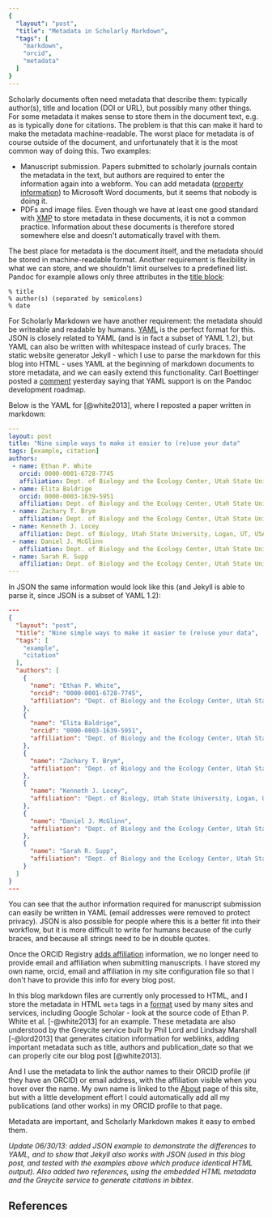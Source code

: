 ```yaml
---
{
  "layout": "post",
  "title": "Metadata in Scholarly Markdown",
  "tags": [
    "markdown",
    "orcid",
    "metadata"
  ]
}
---
```


Scholarly documents often need metadata that describe them: typically author(s), title and location (DOI or URL), but possibly many other things. For some metadata it makes sense to store them in the document text, e.g. as is typically done for citations. The problem is that this can make it hard to make the metadata machine-readable. The worst place for metadata is of course outside of the document, and unfortunately that it is the most common way of doing this. Two examples:

* Manuscript submission. Papers submitted to scholarly journals contain the metadata in the text, but authors are required to enter the information again into a webform. You can add metadata ([property information]) to Microsoft Word documents, but it seems that nobody is doing it.
* PDFs and image files. Even though we have at least one good standard with [XMP] to store metadata in these documents, it is not a common practice. Information about these documents is therefore stored somewhere else and doesn't automatically travel with them.

The best place for metadata is the document itself, and the metadata should be stored in machine-readable format. Another requirement is flexibility in what we can store, and we shouldn't limit ourselves to a predefined list. Pandoc for example allows only three attributes in the [title block]:

    % title
    % author(s) (separated by semicolons)
    % date

For Scholarly Markdown we have another requirement: the metadata should be writeable and readable by humans. [YAML] is the perfect format for this. JSON is closely related to YAML (and is in fact a subset of YAML 1.2), but YAML can also be written with whitespace instead of curly braces. The static website generator Jekyll - which I use to parse the markdown for this blog into HTML - uses YAML at the beginning of markdown documents to store metadata, and we can easily extend this functionality. Carl Boettinger posted a [comment] yesterday saying that YAML support is on the Pandoc development roadmap.

Below is the YAML for [@white2013], where I reposted a paper written in markdown:

```yaml
---
layout: post
title: "Nine simple ways to make it easier to (re)use your data"
tags: [example, citation]
authors:
 - name: Ethan P. White
   orcid: 0000-0001-6728-7745
   affiliation: Dept. of Biology and the Ecology Center, Utah State University, Logan, UT, USA, 84341
 - name: Elita Baldrige
   orcid: 0000-0003-1639-5951
   affiliation: Dept. of Biology and the Ecology Center, Utah State University, Logan, UT, USA, 84341
 - name: Zachary T. Brym
   affiliation: Dept. of Biology and the Ecology Center, Utah State University, Logan, UT, USA, 84341
 - name: Kenneth J. Locey
   affiliation: Dept. of Biology, Utah State University, Logan, UT, USA, 84341
 - name: Daniel J. McGlinn
   affiliation: Dept. of Biology and the Ecology Center, Utah State University, Logan, UT, USA, 84341
 - name: Sarah R. Supp
   affiliation: Dept. of Biology and the Ecology Center, Utah State University, Logan, UT, USA, 84341
---
```
    
In JSON the same information would look like this (and Jekyll is able to parse it, since JSON is a subset of YAML 1.2):

```json
---
{
  "layout": "post",
  "title": "Nine simple ways to make it easier to (re)use your data",
  "tags": [
    "example",
    "citation"
  ],
  "authors": [
    {
      "name": "Ethan P. White",
      "orcid": "0000-0001-6728-7745",
      "affiliation": "Dept. of Biology and the Ecology Center, Utah State University, Logan, UT, USA, 84341"
    },
    {
      "name": "Elita Baldrige",
      "orcid": "0000-0003-1639-5951",
      "affiliation": "Dept. of Biology and the Ecology Center, Utah State University, Logan, UT, USA, 84341"
    },
    {
      "name": "Zachary T. Brym",
      "affiliation": "Dept. of Biology and the Ecology Center, Utah State University, Logan, UT, USA, 84341"
    },
    {
      "name": "Kenneth J. Locey",
      "affiliation": "Dept. of Biology, Utah State University, Logan, UT, USA, 84341"
    },
    {
      "name": "Daniel J. McGlinn",
      "affiliation": "Dept. of Biology and the Ecology Center, Utah State University, Logan, UT, USA, 84341"
    },
    {
      "name": "Sarah R. Supp",
      "affiliation": "Dept. of Biology and the Ecology Center, Utah State University, Logan, UT, USA, 84341"
    }
  ]
}
---
```
    
You can see that the author information required for manuscript submission can easily be written in YAML (email addresses were removed to protect privacy). JSON is also possible for people where this is a better fit into their workflow, but it is more difficult to write for humans because of the curly braces, and because all strings need to be in double quotes. 

Once the ORCID Registry [adds affiliation] information, we no longer need to provide email and affiliation when submitting manuscripts. I have stored my own name, orcid, email and affiliation in my site configuration file so that I don't have to provide this info for every blog post.

In this blog markdown files are currently only processed to HTML, and I store the metadata in HTML `meta` tags in a [format] used by many sites and services, including Google Scholar - look at the source code of Ethan P. White et al. [-@white2013] for an example. These metadata are also understood by the Greycite service built by Phil Lord and Lindsay Marshall  [-@lord2013] that generates citation information for weblinks, adding important metadata such as title, authors and publication_date so that we can properly cite our blog post [@white2013].

And I use the metadata to link the author names to their ORCID profile (if they have an ORCID) or email address, with the affiliation visible when you hover over the name. My own name is linked to the [About] page of this site, but with a little development effort I could automatically add all my publications (and other works) in my ORCID profile to that page.

Metadata are important, and Scholarly Markdown makes it easy to embed them.

*Update 06/30/13: added JSON example to demonstrate the differences to YAML, and to show that Jekyll also works with JSON (used in this blog post, and tested with the examples above which produce identical HTML output). Also added two references, using the embedded HTML metadata and the Greycite service to generate citations in bibtex.*

References
----------
    
[property information]: http://office.microsoft.com/en-001/word-help/add-property-information-to-a-document-HA010163766.aspx
[XMP]: http://blogs.plos.org/mfenner/2008/12/22/just_doi_it/
[title block]: http://johnmacfarlane.net/pandoc/README.html
[YAML]: http://en.wikipedia.org/wiki/YAML
[adds affiliation]: http://orcid.org/blog/2013/06/27/orcid-plans-launch-affiliation-module-using-isni-and-ringgold-organization
[format]: http://www.monperrus.net/martin/accurate+bibliographic+metadata+and+google+scholar
[comment]: http://blog.martinfenner.org/2013/06/21/what-flavor-is-scholarly-markdown/#comment-945513935
[Greycite]: http://greycite.knowledgeblog.org
[about]: /about.html
